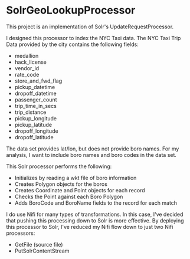 # SolrGeoLookupProcessor

This project is an implementation of Solr's UpdateRequestProcessor.

I designed this processor to index the NYC Taxi data. The NYC Taxi Trip Data provided by the city contains the following fields:

- medallion
- hack_license
- vendor_id
- rate_code
- store_and_fwd_flag
- pickup_datetime
- dropoff_datetime
- passenger_count
- trip_time_in_secs
- trip_distance
- pickup_longitude
- pickup_latitude
- dropoff_longitude
- dropoff_latitude

The data set provides lat/lon, but does not provide boro names. For my analysis, I want to
include boro names and boro codes in the data set.

 This Solr processor performs the following:
  - Initializes by reading a wkt file of boro information
  - Creates Polygon objects for the boros
  - Creates Coordinate and Point objects for each record
  - Checks the Point against each Boro Polygon 
  - Adds BoroCode and BoroName fields to the record for each match
  
I do use Nifi for many types of transformations. In this case, I've decided that pushing
this processing down to Solr is more effective. By deploying this processor to Solr, I've
reduced my Nifi flow down to just two Nifi processors:

- GetFile (source file)
- PutSolrContentStream
